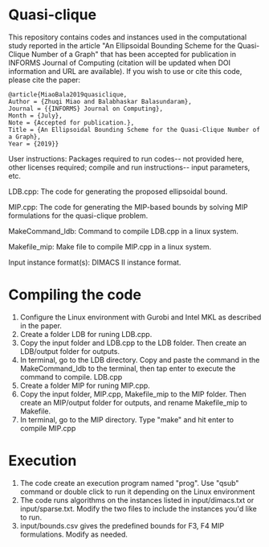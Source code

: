# Quasi-clique
This repository contains codes and instances used in the computational study reported in the article "An Ellipsoidal Bounding Scheme for the Quasi-Clique Number of a Graph" that has been accepted for publication in INFORMS Journal of Computing (citation will be updated when DOI information and URL are available). If you wish to use or cite this code, please cite the paper:
```
@article{MiaoBala2019quasiclique,
Author = {Zhuqi Miao and Balabhaskar Balasundaram},
Journal = {{INFORMS} Journal on Computing},
Month = {July},
Note = {Accepted for publication.},
Title = {An Ellipsoidal Bounding Scheme for the Quasi-Clique Number of a Graph},
Year = {2019}}
```
User instructions: Packages required to run codes-- not provided here, other licenses required; compile and run instructions-- input parameters, etc.

LDB.cpp: The code for generating the proposed ellipsoidal bound.

MIP.cpp: The code for generating the MIP-based bounds by solving MIP formulations for the quasi-clique problem.

MakeCommand_ldb: Command to compile LDB.cpp in a linux system.

Makefile_mip: Make file to compile MIP.cpp in a linux system.

Input instance format(s): DIMACS II instance format. 

# Compiling the code
1. Configure the Linux environment with Gurobi and Intel MKL as described in the paper.
2. Create a folder LDB for runing LDB.cpp.
3. Copy the input folder and LDB.cpp to the LDB folder. Then create an LDB/output folder for outputs.
4. In terminal, go to the LDB directory. Copy and paste the command in the MakeCommand_ldb to the terminal, then tap enter to execute the command to compile. LDB.cpp
5. Create a folder MIP for runing MIP.cpp.
6. Copy the input folder, MIP.cpp, Makefile_mip to the MIP folder. Then create an MIP/output folder for outputs, and rename Makefile_mip to Makefile.
7. In terminal, go to the MIP directory. Type "make" and hit enter to compile MIP.cpp

# Execution
1. The code create an execution program named "prog". Use "qsub" command or double click to run it depending on the Linux environment 
2. The code runs algorithms on the instances listed in input/dimacs.txt or input/sparse.txt. Modify the two files to include the instances you'd like to run. 
3. input/bounds.csv gives the predefined bounds for F3, F4 MIP formulations. Modify as needed.
